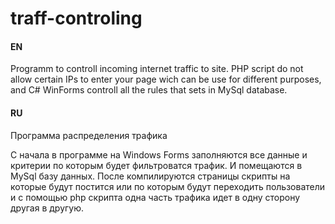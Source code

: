 # traff-controling
#### EN
Programm to controll incoming internet traffic to site.
PHP script do not allow certain IPs to enter your page wich can be use for different purposes, and C# WinForms controll all the rules that sets in MySql database.


#### RU

Программа распределения трафика

С начала в программе на Windows Forms заполняются все данные и критерии по которым будет фильтроватся трафик. И помещаются в MySql базу данных.
После компилируются страницы скрипты на которые будут постится или по которым будут переходить пользователи и с помощью php скрипта одна часть трафика идет в одну сторону другая в другую.
